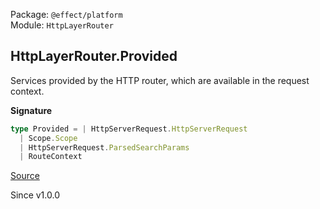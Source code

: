 Package: `@effect/platform`<br />
Module: `HttpLayerRouter`<br />

## HttpLayerRouter.Provided

Services provided by the HTTP router, which are available in the
request context.

**Signature**

```ts
type Provided = | HttpServerRequest.HttpServerRequest
  | Scope.Scope
  | HttpServerRequest.ParsedSearchParams
  | RouteContext
```

[Source](https://github.com/Effect-TS/effect/tree/main/packages/platform/src/HttpLayerRouter.ts#L517)

Since v1.0.0